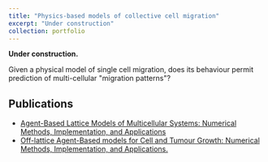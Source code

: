 ```yaml
---
title: "Physics-based models of collective cell migration"
excerpt: "Under construction"
collection: portfolio
---
```


**Under construction.**

Given a physical model of single cell migration, does its behaviour permit
prediction of multi-cellular "migration patterns"?


## Publications

- [Agent-Based Lattice Models of Multicellular Systems: Numerical Methods, Implementation, and Applications](/publication/2017-10-10-lattice-models)
- [Off-lattice Agent-Based models for Cell and Tumour Growth: Numerical Methods, Implementation, and Applications.](/publication/2017-10-10-off-lattice-models)
